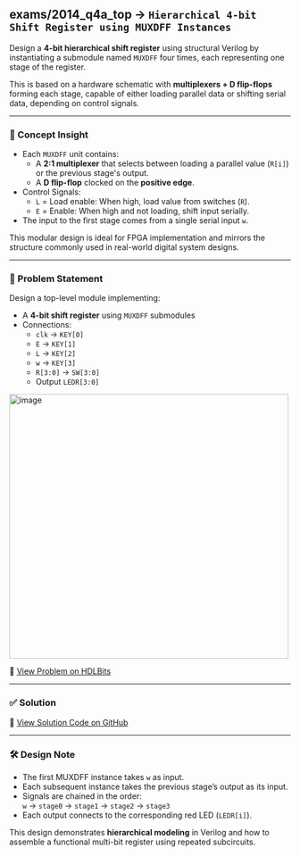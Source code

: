 ## exams/2014_q4a_top → `Hierarchical 4-bit Shift Register using MUXDFF Instances`

Design a **4-bit hierarchical shift register** using structural Verilog by instantiating a submodule named `MUXDFF` four times, each representing one stage of the register.

This is based on a hardware schematic with **multiplexers + D flip-flops** forming each stage, capable of either loading parallel data or shifting serial data, depending on control signals.

---

### 🧠 Concept Insight

- Each `MUXDFF` unit contains:
  - A **2:1 multiplexer** that selects between loading a parallel value (`R[i]`) or the previous stage's output.
  - A **D flip-flop** clocked on the **positive edge**.
- Control Signals:
  - `L` = Load enable: When high, load value from switches (`R`).
  - `E` = Enable: When high and not loading, shift input serially.
- The input to the first stage comes from a single serial input `w`.

This modular design is ideal for FPGA implementation and mirrors the structure commonly used in real-world digital system designs.

---

### 📘 Problem Statement

Design a top-level module implementing:

- A **4-bit shift register** using `MUXDFF` submodules
- Connections:
  - `clk`  → `KEY[0]`
  - `E`    → `KEY[1]`
  - `L`    → `KEY[2]`
  - `w`    → `KEY[3]`
  - `R[3:0]` → `SW[3:0]`
  - Output `LEDR[3:0]`

<img width="500" height="474" alt="image" src="https://github.com/user-attachments/assets/c676a2e8-0e0e-442b-ab1c-6408300d2ade" />

🔗 [View Problem on HDLBits](https://hdlbits.01xz.net/wiki/Exams/2014_q4a_top)

---

### ✅ Solution  
📄 [View Solution Code on GitHub](https://github.com/EswarAdithya011/HDLBits/blob/main/Problem%20Sets/7.%20Sequential%20Logic/2014_q4a_top.v)

---

### 🛠 Design Note

- The first MUXDFF instance takes `w` as input.
- Each subsequent instance takes the previous stage’s output as its input.
- Signals are chained in the order:  
  `w` → `stage0` → `stage1` → `stage2` → `stage3`
- Each output connects to the corresponding red LED (`LEDR[i]`).

This design demonstrates **hierarchical modeling** in Verilog and how to assemble a functional multi-bit register using repeated subcircuits.
